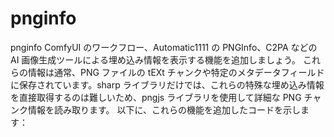 # pnginfo
pnginfo
ComfyUI のワークフロー、Automatic1111 の PNGInfo、C2PA などの AI 画像生成ツールによる埋め込み情報を表示する機能を追加しましょう。
これらの情報は通常、PNG ファイルの tEXt チャンクや特定のメタデータフィールドに保存されています。sharp ライブラリだけでは、これらの特殊な埋め込み情報を直接取得するのは難しいため、pngjs ライブラリを使用して詳細な PNG チャンク情報を読み取ります。
以下に、これらの機能を追加したコードを示します：

